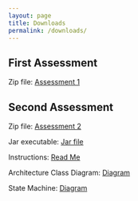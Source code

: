 ```yaml
---
layout: page
title: Downloads
permalink: /downloads/
---
```


## First Assessment
Zip file: [Assessment 1](/downloads/Gandhi-Inc.zip)

## Second Assessment
Zip file: [Assessment 2](/downloads/Gandhi-Inc2.zip)

Jar executable: [Jar file](/downloads/blindeye.jar)

Instructions: [Read Me](/downloads/ReadMe.pdf)

Architecture Class Diagram: [Diagram](/downloads/ArchitectureClassDiagram.png)

State Machine: [Diagram](/downloads/StateMachine.png)
